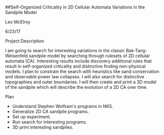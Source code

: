 ##Self-Organized Criticality in 2D Cellular Automata Variations in the Sandpile Model

Leo McElroy

6/23/17

Project Description

I am going to search for interesting variations in the classic Bak-Tang-Weisenfeld sandpile model by searching through rulesets of 2D cellular automata (CA). Interesting results include discovery additional rules that result in self-organized criticality and distinctive finding non-physical models. I plan to constrain the search with heuristics like sand conservation and observable power law collapses. I will also search for distinctive topographies and outer boundaries. I will then create and print a 3D model of the sandpile which will describe the evolution of a 2D CA over time.

Plan
* Understand Stephen Wolfram's programs in NKS.
* Generalize 2D CA sandpile programs.
* Set up experiment.
* Run search for interesting programs.
* 3D print interesting sandpiles.



